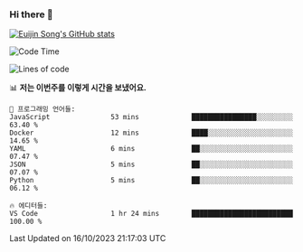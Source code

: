 ### Hi there 👋

[![Euijin Song's GitHub stats](https://github-readme-stats.vercel.app/api?username=lstar2397&count_private=true&show_icons=true&theme=tokyonight&locale=kr)](https://github.com/anuraghazra/github-readme-stats)

<!--START_SECTION:waka-->
![Code Time](http://img.shields.io/badge/Code%20Time-202%20hrs%207%20mins-blue)

![Lines of code](https://img.shields.io/badge/%EC%A0%80%EB%8A%94%20%EC%97%AC%ED%83%9C%EA%B9%8C%EC%A7%80%20-748.3%20thousand%20%EC%A4%84%EC%9D%98%20%EC%BD%94%EB%93%9C%EB%A5%BC%20%EC%9E%91%EC%84%B1%ED%96%88%EC%96%B4%EC%9A%94.-blue)

📊 **저는 이번주를 이렇게 시간을 보냈어요.** 

```text
💬 프로그래밍 언어들: 
JavaScript               53 mins             ████████████████░░░░░░░░░   63.40 % 
Docker                   12 mins             ████░░░░░░░░░░░░░░░░░░░░░   14.65 % 
YAML                     6 mins              ██░░░░░░░░░░░░░░░░░░░░░░░   07.47 % 
JSON                     5 mins              ██░░░░░░░░░░░░░░░░░░░░░░░   07.07 % 
Python                   5 mins              ██░░░░░░░░░░░░░░░░░░░░░░░   06.12 % 

🔥 에디터들: 
VS Code                  1 hr 24 mins        █████████████████████████   100.00 % 
```


 Last Updated on 16/10/2023 21:17:03 UTC
<!--END_SECTION:waka-->

<!--
**lstar2397/lstar2397** is a ✨ _special_ ✨ repository because its `README.md` (this file) appears on your GitHub profile.

Here are some ideas to get you started:

- 🔭 I’m currently working on ...
- 🌱 I’m currently learning ...
- 👯 I’m looking to collaborate on ...
- 🤔 I’m looking for help with ...
- 💬 Ask me about ...
- 📫 How to reach me: ...
- 😄 Pronouns: ...
- ⚡ Fun fact: ...
-->
